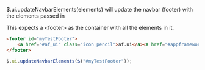$.ui.updateNavbarElements(elements) will update the navbar (footer) with the elements passed in

This expects a &lt;footer> as the container with all the elements in it.

```html
<footer id="myTestFooter">
    <a href="#af_ui" class="icon pencil">af.ui</a><a href="#appframework" class="icon bug">appframework</a>
</footer>
```

```js
$.ui.updateNavbarElements($("#myTestFooter"));
```
